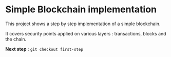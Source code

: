 # Simple Blockchain implementation

This project shows a step by step implementation of a simple blockchain.

It covers security points applied on various layers : transactions, blocks and the chain.


**Next step :** `git checkout first-step`